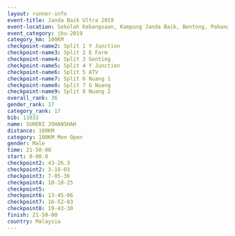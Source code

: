 ```yaml
---
layout: runner-info 
event-title: Janda Baik Ultra 2019
event-location: Sekolah Kebangsaan, Kampung Janda Baik, Bentong, Pahang, Malaysia
event_category: jbu-2019 
category_km: 100KM 
checkpoint-name2: Split 1 Y Junction  
checkpoint-name3: Split 2 E Farm  
checkpoint-name4: Split 3 Genting  
checkpoint-name5: Split 4 Y Junction 
checkpoint-name6: Split 5 ATV 
checkpoint-name7: Split 6 Nuang 1 
checkpoint-name8: Split 7 G Nuang 
checkpoint-name9: Split 8 Nuang 2 
overall_rank: 36
gender_rank: 17
category_rank: 17
bib: 11032
name: SUHERI JOHANSHAH
distance: 100KM
category: 100KM Men Open
gender: Male
time: 21-50-00
start: 0-00.0
checkpoint2: 43-26.3
checkpoint2: 3-19-03
checkpoint3: 7-05-36
checkpoint4: 10-18-25
checkpoint5: 
checkpoint6: 13-45-06
checkpoint7: 16-52-03
checkpoint8: 19-43-30
finish: 21-50-00
country: Malaysia
---
```

